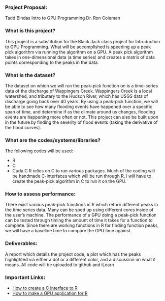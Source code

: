 ### Project Proposal:
Tadd Bindas
Intro to GPU Programming
Dr. Ron Coleman

### What is this project?
This project is a substitution for the Black Jack class project for Introduction to GPU Programming. What will be accomplished is speeding up a peak pick algorithm via running the algorithm on a GPU. A peak pick algorithm takes in one-dimensional data (a time series) and creates a matrix of data points corresponding to the peaks in the data. 

### What is the dataset?
The dataset on which we will run the peak-pick function on is a time-series data of the discharge of Wappingers Creek. Wappingers Creek is a local watershed, and tributary to the Hudson River, which has USGS data of discharge going back over 40 years. By using a peak-pick function, we will be able to see how many flooding events have happened over a specific span of time, and determine if as the climate around us changes, flooding events are happening more often or not. This project can also be built upon in the future by finding the severity of flood events (taking the derivative of the flood curves). 

### What are the codes/systems/libraries?
The following codes will be used:
-	R
-	C
-	Cuda C
R relies on C to run various packages. Much of the coding will be handmade C-interfaces which will be run through R. I will have to create the peak-pick algorithm in C to run it on the GPU.

### How to assess performance:
There exist various peak-pick functions in R which return different peaks in the time series data. Many can be sped up using different cores inside of the user’s machine. The performance of a GPU doing a peak-pick function can be tested through timing the amount of time it takes for a function to complete. Since there are working functions in R for finding function peaks, we will have a baseline time to compare the GPU time against. 

### Deliverables:
A report which details the project code, a plot which has the peaks highlighted via either a dot or a different color, and a discussion on what it means. All code will be uploaded to github and iLearn 

### Important Links:
- [How to create a C interface to R](http://www.biostat.jhsph.edu/~rpeng/docs/interface.pdf)
- [How to make a GPU application for R](https://devblogs.nvidia.com/accelerate-r-applications-cuda/)
